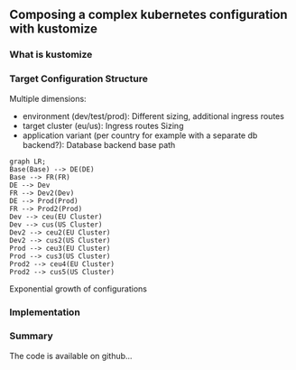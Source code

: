 ## Composing a complex kubernetes configuration with kustomize

### What is kustomize

### Target Configuration Structure
Multiple dimensions:
- environment (dev/test/prod):
    Different sizing, additional ingress routes
- target cluster (eu/us):
    Ingress routes
    Sizing
- application variant (per country for example with a separate db backend?):
    Database backend
    base path

```mermaid
graph LR;
Base(Base) --> DE(DE)
Base --> FR(FR)
DE --> Dev
FR --> Dev2(Dev)
DE --> Prod(Prod)
FR --> Prod2(Prod)
Dev --> ceu(EU Cluster)
Dev --> cus(US Cluster)
Dev2 --> ceu2(EU Cluster)
Dev2 --> cus2(US Cluster)
Prod --> ceu3(EU Cluster)
Prod --> cus3(US Cluster)
Prod2 --> ceu4(EU Cluster)
Prod2 --> cus5(US Cluster)
```
Exponential growth of configurations

### Implementation

### Summary

The code is available on github...
